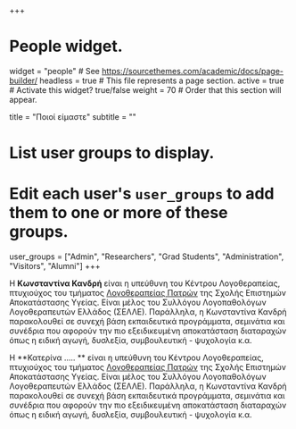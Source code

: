 +++
# People widget.
widget = "people"  # See https://sourcethemes.com/academic/docs/page-builder/
headless = true  # This file represents a page section.
active = true  # Activate this widget? true/false
weight = 70  # Order that this section will appear.

title = "Ποιοί είμαστε"
subtitle = ""

# List user groups to display.
#   Edit each user's `user_groups` to add them to one or more of these groups.
user_groups = ["Admin",
               "Researchers",
               "Grad Students",
               "Administration",
               "Visitors",
               "Alumni"]
+++

Η **Κωνσταντίνα Κανδρή** είναι η υπεύθυνη του Κέντρου Λογοθεραπείας, πτυχιούχος του τμήματος [Λογοθεραπείας Πατρών](http://logoth.upatras.gr/) της Σχολής Επιστημών Αποκατάστασης Υγείας. Είναι μέλος του Συλλόγου Λογοπαθολόγων Λογοθεραπευτών Ελλάδος (ΣΕΛΛΕ). Παράλληλα, η Κωνσταντίνα Κανδρή παρακολουθεί σε συνεχή βάση εκπαιδευτικά προγράμματα, σεμινάτια και συνέδρια που αφορούν την πιο εξειδικευμένη αποκατάσταση διαταραχών όπως η ειδική αγωγή, δυσλεξία, συμβουλευτική - ψυχολογία κ.α. 

Η **Κατερίνα ..... ** είναι η υπεύθυνη του Κέντρου Λογοθεραπείας, πτυχιούχος του τμήματος [Λογοθεραπείας Πατρών](http://logoth.upatras.gr/) της Σχολής Επιστημών Αποκατάστασης Υγείας. Είναι μέλος του Συλλόγου Λογοπαθολόγων Λογοθεραπευτών Ελλάδος (ΣΕΛΛΕ). 
Παράλληλα, η Κωνσταντίνα Κανδρή παρακολουθεί σε συνεχή βάση εκπαιδευτικά προγράμματα, σεμινάτια και συνέδρια που αφορούν την πιο εξειδικευμένη αποκατάσταση διαταραχών όπως η ειδική αγωγή, δυσλεξία, συμβουλευτική - ψυχολογία κ.α. 
